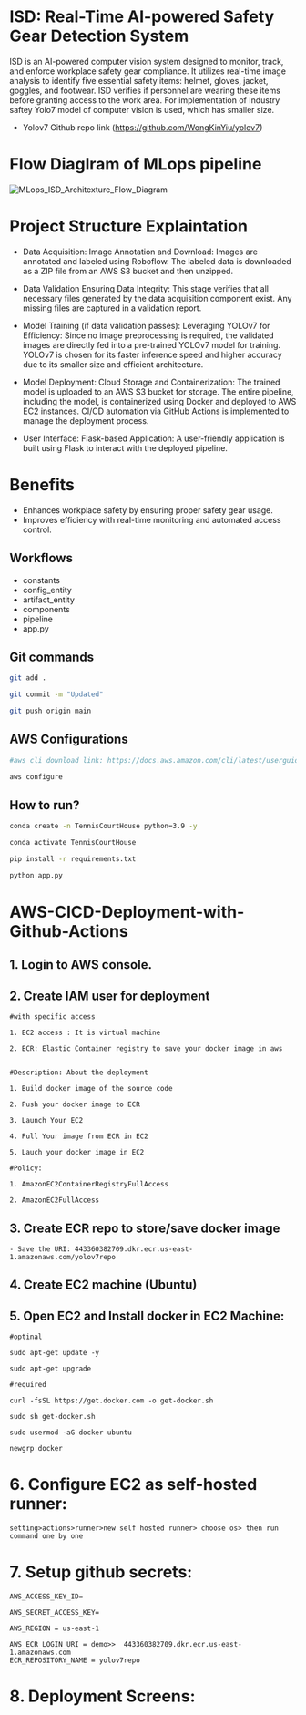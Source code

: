 # ISD: Real-Time AI-powered Safety Gear Detection System

ISD is an AI-powered computer vision system designed to monitor, track, and enforce workplace safety gear compliance. It utilizes real-time image analysis to identify five essential safety items: helmet, gloves, jacket, goggles, and footwear. ISD verifies if personnel are wearing these items before granting access to the work area. For implementation of Industry saftey Yolo7 model of computer vision is used, which has smaller size. 

- Yolov7 Github repo link (https://github.com/WongKinYiu/yolov7)

# Flow Diaglram of MLops pipeline

![MLops_ISD_Architexture_Flow_Diagram](https://github.com/data-pioneer/MLops-Industry-Safety-Detection-using-Yolov7/assets/33811437/681cbdbb-8d95-4308-9b6b-3225c81c1488)

# Project Structure Explaintation

- Data Acquisition:
 Image Annotation and Download: Images are annotated and labeled using Roboflow. The labeled data is downloaded as a ZIP file from an AWS S3 bucket and then unzipped.
  
- Data Validation
  Ensuring Data Integrity: This stage verifies that all necessary files generated by the data acquisition component exist. Any missing files are captured in a validation report.

- Model Training (if data validation passes):
 Leveraging YOLOv7 for Efficiency: Since no image preprocessing is required, the validated images are directly fed into a pre-trained YOLOv7 model for training. YOLOv7 is chosen for its faster inference speed and higher accuracy due to its smaller size and efficient architecture.

- Model Deployment:
 Cloud Storage and Containerization: The trained model is uploaded to an AWS S3 bucket for storage. The entire pipeline, including the model, is containerized using Docker and deployed to AWS EC2 instances. CI/CD automation via GitHub Actions is implemented to manage the deployment process.

- User Interface:
 Flask-based Application: A user-friendly application is built using Flask to interact with the deployed pipeline.

# Benefits

- Enhances workplace safety by ensuring proper safety gear usage.
- Improves efficiency with real-time monitoring and automated access control.

## Workflows

 - constants
 - config_entity
 - artifact_entity
 - components
 - pipeline
 - app.py


## Git commands

```bash
git add .

git commit -m "Updated"

git push origin main
```


## AWS Configurations

```bash
#aws cli download link: https://docs.aws.amazon.com/cli/latest/userguide/getting-started-install.html

aws configure
```


## How to run?

```bash
conda create -n TennisCourtHouse python=3.9 -y
```

```bash
conda activate TennisCourtHouse
```

```bash
pip install -r requirements.txt
```

```bash
python app.py
```


# AWS-CICD-Deployment-with-Github-Actions

## 1. Login to AWS console.

## 2. Create IAM user for deployment

	#with specific access

	1. EC2 access : It is virtual machine

	2. ECR: Elastic Container registry to save your docker image in aws


	#Description: About the deployment

	1. Build docker image of the source code

	2. Push your docker image to ECR

	3. Launch Your EC2 

	4. Pull Your image from ECR in EC2

	5. Lauch your docker image in EC2

	#Policy:

	1. AmazonEC2ContainerRegistryFullAccess

	2. AmazonEC2FullAccess

	
## 3. Create ECR repo to store/save docker image
    - Save the URI: 443360382709.dkr.ecr.us-east-1.amazonaws.com/yolov7repo
## 4. Create EC2 machine (Ubuntu) 

## 5. Open EC2 and Install docker in EC2 Machine:
	
	
	#optinal

	sudo apt-get update -y

	sudo apt-get upgrade
	
	#required

	curl -fsSL https://get.docker.com -o get-docker.sh

	sudo sh get-docker.sh

	sudo usermod -aG docker ubuntu

	newgrp docker
	
# 6. Configure EC2 as self-hosted runner:
    setting>actions>runner>new self hosted runner> choose os> then run command one by one


# 7. Setup github secrets:

    AWS_ACCESS_KEY_ID=

    AWS_SECRET_ACCESS_KEY=

    AWS_REGION = us-east-1

    AWS_ECR_LOGIN_URI = demo>>  443360382709.dkr.ecr.us-east-1.amazonaws.com
    ECR_REPOSITORY_NAME = yolov7repo

# 8. Deployment Screens:





